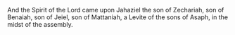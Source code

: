 And the Spirit of the Lord came upon Jahaziel the son of Zechariah, son of Benaiah, son of Jeiel, son of Mattaniah, a Levite of the sons of Asaph, in the midst of the assembly.
